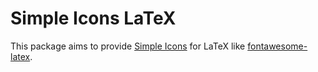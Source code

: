 # Simple Icons LaTeX

This package aims to provide [Simple Icons](https://github.com/simple-icons/simple-icons) for LaTeX like [fontawesome-latex](https://github.com/xdanaux/fontawesome-latex/).
